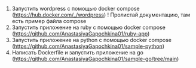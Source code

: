1) Запустить wordpress с помощью docker compose (https://hub.docker.com/_/wordpress)
! Пролистай документацию, там есть пример файла compose
2) Запустить приложение на ruby с помощью docker compose (https://github.com/AnastasiyaGapochkina01/ruby-app)
3) Запустить приложение на python с помощью docker compose (https://github.com/AnastasiyaGapochkina01/sample-python)
4) Написать Dockerfile и запустить приложение на go (https://github.com/AnastasiyaGapochkina01/sample-go/tree/main)
